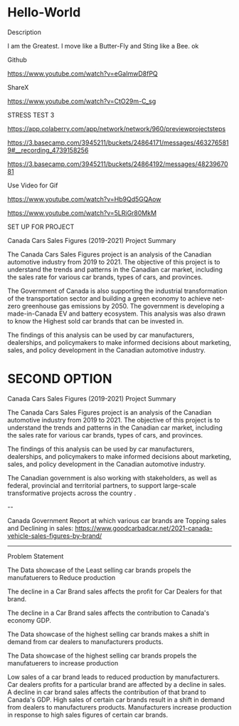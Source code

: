 # Hello-World
Description

I am the Greatest. I move like a Butter-Fly and Sting like a Bee.
ok

Github

https://www.youtube.com/watch?v=eGaImwD8fPQ


ShareX

https://www.youtube.com/watch?v=CtO29m-C_sg


STRESS TEST 3

https://app.colaberry.com/app/network/network/960/previewprojectsteps

https://3.basecamp.com/3945211/buckets/24864171/messages/4632765819#__recording_4739158256

https://3.basecamp.com/3945211/buckets/24864192/messages/4823967081


Use Video for Gif

https://www.youtube.com/watch?v=Hb9Qd5GQAow

https://www.youtube.com/watch?v=5LRiGr80MkM






SET UP FOR PROJECT

Canada Cars Sales Figures (2019-2021) Project Summary

The Canada Cars Sales Figures project is an analysis of the Canadian automotive industry from 2019 to 2021. The objective of this project is to understand the trends and patterns in the Canadian car market, including the sales rate for various car brands, types of cars, and provinces.

The Government of Canada is also supporting the industrial transformation of the transportation sector and building a green economy to achieve net-zero greenhouse gas emissions by 2050. The government is developing a made-in-Canada EV and battery ecosystem. This analysis was also drawn to know the Highest sold car brands that can be invested in.

The findings of this analysis can be used by car manufacturers, dealerships, and policymakers to make informed decisions about marketing, sales, and policy development in the Canadian automotive industry.



# SECOND OPTION

Canada Cars Sales Figures (2019-2021) Project Summary

The Canada Cars Sales Figures project is an analysis of the Canadian automotive industry from 2019 to 2021. The objective of this project is to understand the trends and patterns in the Canadian car market, including the sales rate for various car brands, types of cars, and provinces.

The findings of this analysis can be used by car manufacturers, dealerships, and policymakers to make informed decisions about marketing, sales, and policy development in the Canadian automotive industry.

The Canadian government is also working with stakeholders, as well as federal, provincial and territorial partners, to support large-scale transformative projects across the country .


--

Canada Government Report at which various car brands are Topping sales and Declining in sales:  https://www.goodcarbadcar.net/2021-canada-vehicle-sales-figures-by-brand/


----

Problem Statement

The Data showcase of the Least selling car brands propels the manufatuerers to Reduce production

The decline in a Car Brand sales affects the profit for Car Dealers for that brand.

The decline in a Car Brand sales affects the contribution to Canada's economy GDP.

The Data showcase of the highest selling car brands makes a shift in demand from car dealers to manufacturers products.

The Data showcase of the highest selling car brands propels the manufatuerers to increase production


Low sales of a car brand leads to reduced production by manufacturers.
Car dealers profits for a particular brand are affected by a decline in sales.
A decline in car brand sales affects the contribution of that brand to Canada's GDP.
High sales of certain car brands result in a shift in demand from dealers to manufacturers products.
Manufacturers increase production in response to high sales figures of certain car brands.
